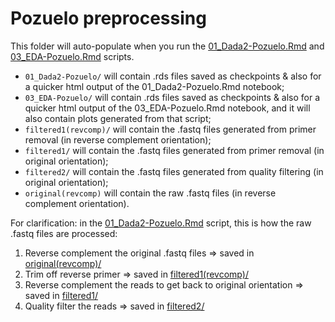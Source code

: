 # Pozuelo preprocessing

This folder will auto-populate when you run the [01_Dada2-Pozuelo.Rmd](../../../../scripts/analysis-individual/Pozuelo-2015/01_Dada2-Pozuelo.Rmd) and [03_EDA-Pozuelo.Rmd](../../../../scripts/analysis-individual/Pozuelo-2015/03_EDA-Pozuelo.Rmd) scripts.
- `01_Dada2-Pozuelo/` will contain .rds files saved as checkpoints & also for a quicker html output of the 01_Dada2-Pozuelo.Rmd notebook;
- `03_EDA-Pozuelo/` will contain .rds files saved as checkpoints & also for a quicker html output of the 03_EDA-Pozuelo.Rmd notebook, and it will also contain plots generated from that script;
- `filtered1(revcomp)/` will contain the .fastq files generated from primer removal (in reverse complement orientation);
- `filtered1/` will contain the .fastq files generated from primer removal (in original orientation);
- `filtered2/` will contain the .fastq files generated from quality filtering (in original orientation);
- `original(revcomp)` will contain the raw .fastq files (in reverse complement orientation).

For clarification: in the [01_Dada2-Pozuelo.Rmd](../../../../scripts/analysis-individual/Pozuelo-2015/01_Dada2-Pozuelo.Rmd) script, this is how the raw .fastq files are processed:
1. Reverse complement the original .fastq files => saved in [original(revcomp)/](./original(revcomp)/)
2. Trim off reverse primer => saved in [filtered1(revcomp)/](./filtered1(revcomp)/)
3. Reverse complement the reads to get back to original orientation => saved in [filtered1/](./filtered1/)
4. Quality filter the reads => saved in [filtered2/](./filtered2/)
